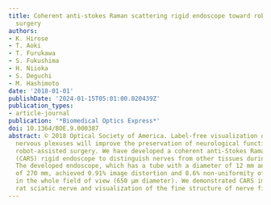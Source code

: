 ```yaml
---
title: Coherent anti-stokes Raman scattering rigid endoscope toward robot-assisted
  surgery
authors:
- K. Hirose
- T. Aoki
- T. Furukawa
- S. Fukushima
- H. Niioka
- S. Deguchi
- M. Hashimoto
date: '2018-01-01'
publishDate: '2024-01-15T05:01:00.020439Z'
publication_types:
- article-journal
publication: '*Biomedical Optics Express*'
doi: 10.1364/BOE.9.000387
abstract: © 2018 Optical Society of America. Label-free visualization of nerves and
  nervous plexuses will improve the preservation of neurological functions in nerve-sparing
  robot-assisted surgery. We have developed a coherent anti-Stokes Raman scattering
  (CARS) rigid endoscope to distinguish nerves from other tissues during surgery.
  The developed endoscope, which has a tube with a diameter of 12 mm and a length
  of 270 mm, achieved 0.91% image distortion and 8.6% non-uniformity of CARS intensity
  in the whole field of view (650 µm diameter). We demonstrated CARS imaging of a
  rat sciatic nerve and visualization of the fine structure of nerve fibers.
---
```

